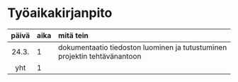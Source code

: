 # Työaikakirjanpito

| päivä | aika | mitä tein  |
| :----:|:-----| :-----|
| 24.3. | 1    | dokumentaatio tiedoston luominen ja tutustuminen projektin tehtävänantoon |
| yht   | 1    | | 
